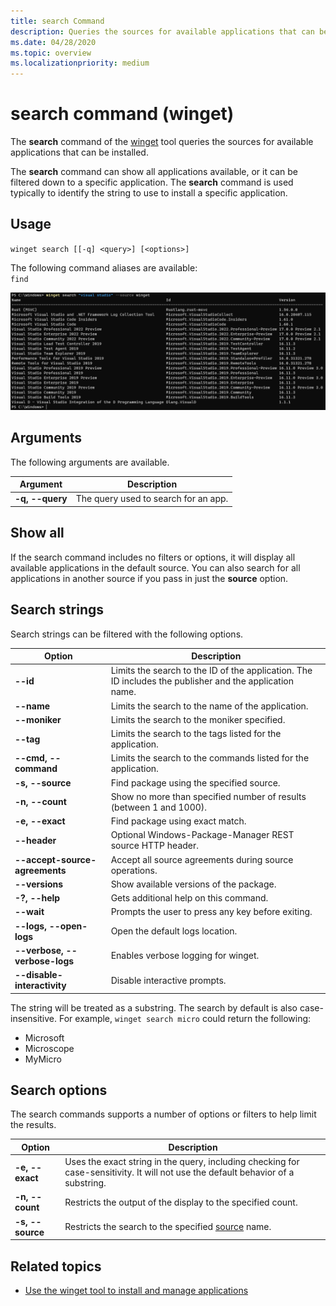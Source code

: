 ```yaml
---
title: search Command
description: Queries the sources for available applications that can be installed
ms.date: 04/28/2020
ms.topic: overview
ms.localizationpriority: medium
---
```


# search command (winget)

The **search** command of the [winget](index.md) tool queries the sources for available applications that can be installed.

The **search** command can show all applications available, or it can be filtered down to a specific application. The **search** command is used typically to identify the string to use to install a specific application.

## Usage

`winget search [[-q] <query>] [<options>]`

The following command aliases are available: \
`find`

![Screenshot of the Windows Power Shell window displaying the results of the winget search.](images/search.png)

## Arguments

The following arguments are available.

| Argument  | Description |
 --------------|-------------|
| **-q, --query** |  The query used to search for an app. |

## Show all

If the search command includes no filters or options, it will display all available applications in the default source. You can also search for all applications in another source if you pass in just the **source** option.

## Search strings

Search strings can be filtered with the following options.

| Option  | Description |
 --------------|-------------|
| **--id** | Limits the search to the ID of the application. The ID includes the publisher and the application name. |
| **--name** | Limits the search to the name of the application. |
| **--moniker** | Limits the search to the moniker specified. |
| **--tag** | Limits the search to the tags listed for the application. |
| **--cmd, --command** | Limits the search to the commands listed for the application. |
| **-s, --source** | Find package using the specified source. |
| **-n, --count** | Show no more than specified number of results (between 1 and 1000). |
| **-e, --exact** | Find package using exact match. |
| **--header** | Optional Windows-Package-Manager REST source HTTP header. |
| **--accept-source-agreements** | Accept all source agreements during source operations. |
| **--versions** | Show available versions of the package. |
| **-?, --help** | Gets additional help on this command. |
| **--wait** | Prompts the user to press any key before exiting. |
| **--logs, --open-logs** | Open the default logs location. |
| **--verbose, --verbose-logs** | Enables verbose logging for winget. |
| **--disable-interactivity** | Disable interactive prompts. |

The string will be treated as a substring. The search by default is also case-insensitive. For example, `winget search micro` could return the following:

* Microsoft
* Microscope
* MyMicro

## Search options

The search commands supports a number of options or filters to help limit the results.

| Option  | Description |
 --------------|-------------|
| **-e, --exact** | Uses the exact string in the query, including checking for case-sensitivity. It will not use the default behavior of a substring. |
| **-n, --count** | Restricts the output of the display to the specified count. |
| **-s, --source** | Restricts the search to the specified [source](source.md) name. |

## Related topics

* [Use the winget tool to install and manage applications](index.md)
